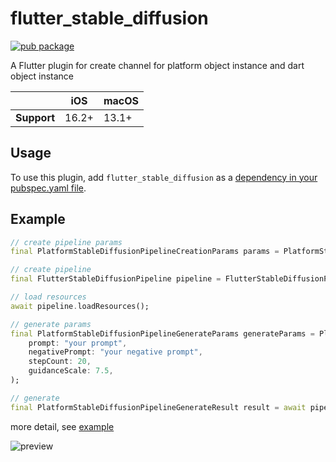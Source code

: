 # flutter_stable_diffusion

[![pub package](https://img.shields.io/pub/v/flutter_stable_diffusion.svg)](https://pub.dev/packages/flutter_stable_diffusion)

A Flutter plugin for create channel for platform object instance and dart object instance

|             | iOS   | macOS    |
|-------------|-------|----------|
| **Support** | 16.2+ | 13.1+    |

## Usage

To use this plugin, add `flutter_stable_diffusion` as a [dependency in your pubspec.yaml file](https://flutter.dev/platform-plugins/).

## Example

```dart
// create pipeline params
final PlatformStableDiffusionPipelineCreationParams params = PlatformStableDiffusionPipelineCreationParams(modelPath:'your model path');

// create pipeline
final FlutterStableDiffusionPipeline pipeline = FlutterStableDiffusionPipeline(params);

// load resources
await pipeline.loadResources();

// generate params
final PlatformStableDiffusionPipelineGenerateParams generateParams = PlatformStableDiffusionPipelineGenerateParams(
    prompt: "your prompt",
    negativePrompt: "your negative prompt",
    stepCount: 20,
    guidanceScale: 7.5,
);

// generate
final PlatformStableDiffusionPipelineGenerateResult result = await pipeline.generate(generateParams);
```

more detail, see [example][1]

![preview](https://raw.githubusercontent.com/yiiim/flutter_stable_diffusion/master/flutter_stable_diffusion/md_assets/preview.png)

[1]: ./example